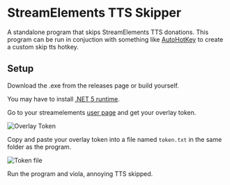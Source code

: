 # StreamElements TTS Skipper
A standalone program that skips StreamElements TTS donations. This program can be run in conjuction with something like [AutoHotKey](https://www.autohotkey.com/) to create a custom skip tts hotkey.

## Setup
Download the .exe from the releases page or build yourself.

You may have to install [.NET 5 runtime](https://dotnet.microsoft.com/download/dotnet/5.0/runtime).

Go to your streamelements [user page](https://streamelements.com/dashboard/account/channels) and get your overlay token.

![Overlay Token](https://i.imgur.com/1CDI9Tf.png)

Copy and paste your overlay token into a file named `token.txt` in the same folder as the program.

![Token file](https://i.imgur.com/mUkQZfJ.png)

Run the program and viola, annoying TTS skipped.